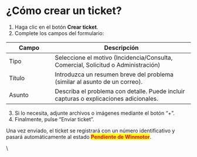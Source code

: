 # ¿Cómo crear un ticket?

1. Haga clic en el botón **Crear ticket**.
2. Complete los campos del formulario:

<table><thead><tr><th width="170">Campo</th><th width="594">Descripción</th></tr></thead><tbody><tr><td>Tipo</td><td>Seleccione el motivo (Incidencia/Consulta, Comercial, Solicitud o Administración)</td></tr><tr><td>Título</td><td>Introduzca un resumen breve del problema (similar al asunto de un correo).</td></tr><tr><td>Asunto</td><td>Describa el problema con detalle. Puede incluir capturas o explicaciones adicionales.</td></tr></tbody></table>

3. Si lo necesita, adjunte archivos o imágenes mediante el botón “+”.
4. Finalmente, pulse “Enviar ticket”.

Una vez enviado, el ticket se registrará con un número identificativo y pasará automáticamente al estado <mark style="color:red;">**Pendiente de Winmotor**</mark>.

\
